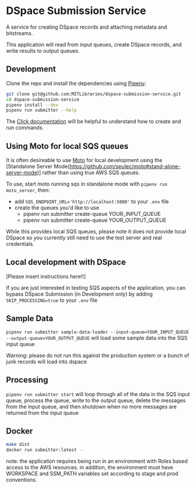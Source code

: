 # DSpace Submission Service

A service for creating DSpace records and attaching metadata
and bitstreams.

This application will read from input queues, create DSpace records, and write
results to output queues.

## Development

Clone the repo and install the dependencies using [Pipenv](https://docs.pipenv.org/):

```bash
git clone git@github.com:MITLibraries/dspace-submission-service.git
cd dspace-submission-service
pipenv install --dev
pipenv run submitter --help
```

The [Click documentation](https://click.palletsprojects.com/en/8.0.x/quickstart/)
will be helpful to understand how to create and run commands.

## Using Moto for local SQS queues

It is often desireable to use [Moto](https://github.com/spulec/moto) for local development using the [Standalone Server Mode(https://github.com/spulec/moto#stand-alone-server-mode)] rather than using true AWS SQS queues.

To use, start moto running sqs in standalone mode with `pipenv run moto_server`, then:

- add `SQS_ENDPOINT_URL='http://localhost:5000'` to your `.env` file
- create the queues you'd like to use
  - pipenv run submitter create-queue YOUR_INPUT_QUEUE
  - pipenv run submitter create-queue YOUR_OUTPUT_QUEUE

While this provides local SQS queues, please note it does not provide local DSpace so you currently still need to use the test server and real credentials.

## Local development with DSpace

[Please insert instructions here!!]

If you are just interested in testing SQS aspects of the application, you can bypass
DSpace Submission (in Development only) by adding `SKIP_PROCESSING=true` to your `.env` file

## Sample Data

`pipenv run submitter sample-data-loader --input-queue=YOUR_INPUT_QUEUE --output-queue=YOUR_OUTPUT_QUEUE` will load some sample data into the SQS input queue

Warning: please do not run this against the production system or a bunch of junk records
will load into dspace

## Processing

`pipenv run submitter start` will loop through all of the data in the SQS input queue, process the queue,
write to the output queue, delete the messages from the input queue, and then shutdown when no
more messages are returned from the input queue

## Docker

```bash
make dist
docker run submitter:latest --
```

note: the application requires being run in an environment with Roles based access to the AWS resources. in addition, the environment must have WORKSPACE and SSM_PATH variables set according to stage and prod conventions.
